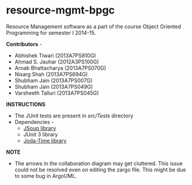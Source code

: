 resource-mgmt-bpgc
==================

Resource Management software as a part of the course Object Oriented Programming for semester I 2014-15.

<b>Contributors</b> -
<ul>
  <li>Abhishek Tiwari    (2013A7PS810G)</li>
  <li>Ahmad S. Jauhar    (2012A3PS100G)</li>
  <li>Arnab Bhattacharya (2013A7PS070G)</li>
  <li>Nisarg Shah        (2013A7PS694G)</li>
  <li>Shubham Jain       (2013A7PS007G)</li>
  <li>Shubham Jain       (2013A7PS049G)</li>
  <li>Varsheeth Talluri  (2013A7PS045G)</li>
</ul>

<b> INSTRUCTIONS</B>

<ul>
  <li>The JUnit tests are present in <i>src/Tests</i> directory</li>
  <li>Dependencies -
    <ul>
      <li><a href = "http://jsoup.org/packages/jsoup-1.8.1.jar">JSoup library</a></li>
      <li>JUnit 3 library</li>
      <li><a href = "https://github.com/JodaOrg/joda-time/releases/download/v2.5/joda-time-2.5-dist.tar.gz">Joda-Time library</a></li>
    </ul>
  </li>
</ul>

<b>NOTE</b>
<ul>
  <li>The arrows in the collaboration diagram may get cluttered. This
issue could not be resolved even on editing the zargo file.
This might be due to some bug in ArgoUML.</li>
</ul>
